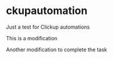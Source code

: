 # ckupautomation
Just a test for Clickup automations

This is a modification

Another modification to complete the task
